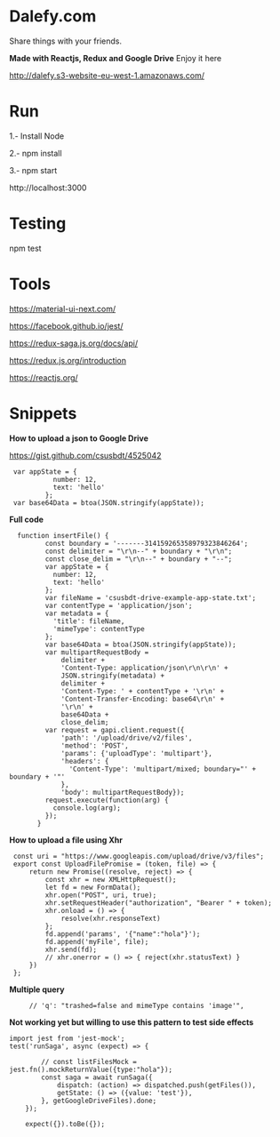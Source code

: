 # Dalefy.com
Share things with your friends.

**Made with Reactjs, Redux and Google Drive**
Enjoy it here

http://dalefy.s3-website-eu-west-1.amazonaws.com/
# Run
1.- Install Node

2.- npm install

3.- npm start

http://localhost:3000

# Testing
npm test

# Tools
https://material-ui-next.com/

https://facebook.github.io/jest/

https://redux-saga.js.org/docs/api/

https://redux.js.org/introduction

https://reactjs.org/

# Snippets
**How to upload a json to Google Drive**

https://gist.github.com/csusbdt/4525042
```
 var appState = {
           number: 12,
           text: 'hello'
         };
 var base64Data = btoa(JSON.stringify(appState));
 ```
 **Full code**
```
  function insertFile() {
         const boundary = '-------314159265358979323846264';
         const delimiter = "\r\n--" + boundary + "\r\n";
         const close_delim = "\r\n--" + boundary + "--";
         var appState = {
           number: 12,
           text: 'hello'
         };
         var fileName = 'csusbdt-drive-example-app-state.txt';
         var contentType = 'application/json';
         var metadata = {
           'title': fileName,
           'mimeType': contentType
         };
         var base64Data = btoa(JSON.stringify(appState));
         var multipartRequestBody =
             delimiter +
             'Content-Type: application/json\r\n\r\n' +
             JSON.stringify(metadata) +
             delimiter +
             'Content-Type: ' + contentType + '\r\n' +
             'Content-Transfer-Encoding: base64\r\n' +
             '\r\n' +
             base64Data +
             close_delim;
         var request = gapi.client.request({
             'path': '/upload/drive/v2/files',
             'method': 'POST',
             'params': {'uploadType': 'multipart'},
             'headers': {
               'Content-Type': 'multipart/mixed; boundary="' + boundary + '"'
             },
             'body': multipartRequestBody});
         request.execute(function(arg) {
           console.log(arg);
         });
       }
```
**How to upload a file using Xhr**
```
 const uri = "https://www.googleapis.com/upload/drive/v3/files";
 export const UploadFilePromise = (token, file) => {
     return new Promise((resolve, reject) => {
         const xhr = new XMLHttpRequest();
         let fd = new FormData();
         xhr.open("POST", uri, true);
         xhr.setRequestHeader("authorization", "Bearer " + token);
         xhr.onload = () => {
             resolve(xhr.responseText)
         };
         fd.append('params', '{"name":"hola"}');
         fd.append('myFile', file);
         xhr.send(fd);
         // xhr.onerror = () => { reject(xhr.statusText) }
     })
 };
 ```
 
 **Multiple query**
 
         // 'q': "trashed=false and mimeType contains 'image'",

**Not working yet but willing to use this pattern to test side effects**
```
import jest from 'jest-mock';
test('runSaga', async (expect) => {

        // const listFilesMock = jest.fn().mockReturnValue({type:"hola"});
        const saga = await runSaga({
            dispatch: (action) => dispatched.push(getFiles()),
            getState: () => ({value: 'test'}),
        }, getGoogleDriveFiles).done;
    });

    expect({}).toBe({});
```